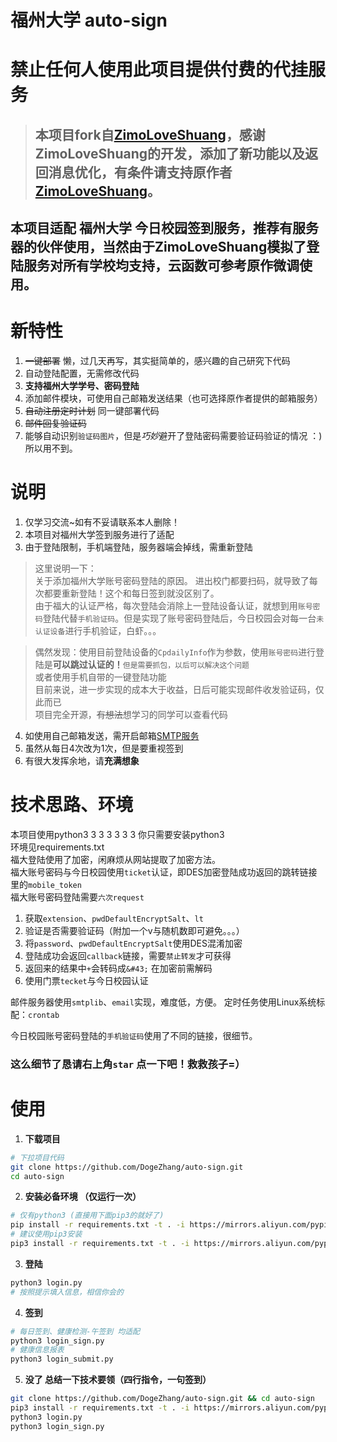 # 福州大学 auto-sign

# 禁止任何人使用此项目提供付费的代挂服务

> ## **本项目fork自[ZimoLoveShuang](https://github.com/ZimoLoveShuang/auto-sign)，感谢ZimoLoveShuang的开发，添加了新功能以及返回消息优化，有条件请支持原作者[ZimoLoveShuang](https://github.com/ZimoLoveShuang)。**

## 本项目适配 **福州大学** 今日校园签到服务，推荐有**服务器**的伙伴使用，当然由于ZimoLoveShuang模拟了登陆服务对所有学校均支持，云函数可参考原作微调使用。


# 新特性

1. ~~一键部署~~ 懒，过几天再写，其实挺简单的，感兴趣的自己研究下代码
2. 自动登陆配置，无需修改代码
3. **支持福州大学学号、密码登陆**
4. 添加邮件模块，可使用自己邮箱发送结果（也可选择原作者提供的邮箱服务）
5. ~~自动注册定时计划~~ 同一键部署代码
6. ~~邮件回复验证码~~
7. 能够自动识别`验证码图片`，但是*巧妙*避开了登陆密码需要验证码验证的情况 ：) 所以用不到。

# 说明
1. 仅学习交流~如有不妥请联系本人删除！
2. 本项目对福州大学签到服务进行了适配
3. 由于登陆限制，手机端登陆，服务器端会掉线，需重新登陆
> 这里说明一下：   
关于添加福州大学账号密码登陆的原因。
进出校门都要扫码，就导致了每次都要重新登陆！这个和每日签到就没区别了。  
由于福大的认证严格，每次登陆会消除上一登陆设备认证，就想到用`账号密码`登陆代替`手机验证码`。但是实现了账号密码登陆后，今日校园会对每一台`未认证设备`进行手机验证，白虾。。。  

> 偶然发现：使用目前登陆设备的`CpdailyInfo`作为参数，使用`账号密码`进行登陆是**可以跳过认证的！**`但是需要抓包，以后可以解决这个问题`  
或者使用手机自带的一键登陆功能  
目前来说，进一步实现的成本大于收益，日后可能实现邮件收发验证码，仅此而已  
项目完全开源，~~有想法~~想学习的同学可以查看代码
4. 如使用自己邮箱发送，需开启邮箱[SMTP服务](https://www.baidu.com/s?wd=%E9%82%AE%E7%AE%B1%E5%BC%80%E5%90%AFsmtp%E6%9C%8D%E5%8A%A1)
5. 虽然从每日4次改为1次，但是要重视签到
6. 有很大发挥余地，请**充满想象**

# 技术思路、环境
本项目使用python3 3 3 3 3 3 3  你只需要安装python3  
环境见requirements.txt  
福大登陆使用了加密，闲麻烦从网站提取了加密方法。  
福大账号密码与今日校园使用`ticket`认证，即DES加密登陆成功返回的跳转链接里的`mobile_token`  
福大账号密码登陆需要`六次request`  
1. 获取`extension`、`pwdDefaultEncryptSalt`、`lt`
2. 验证是否需要验证码（附加一个v与随机数即可避免。。。）
3. 将`password`、`pwdDefaultEncryptSalt`使用DES混淆加密
4. 登陆成功会返回`callback`链接，需要`禁止转发`才可获得
4. 返回来的结果中`+`会转码成`&#43;` 在加密前需解码
5. 使用门票`tecket`与今日校园认证  

邮件服务器使用`smtplib`、`email`实现，难度低，方便。
定时任务使用Linux系统标配：`crontab`

今日校园账号密码登陆的`手机验证码`使用了不同的链接，很细节。 

### 这么**细节**了恳请右上角`star` 点一下吧！救救孩子=）



# 使用

1. **下载项目**
```bash
# 下拉项目代码
git clone https://github.com/DogeZhang/auto-sign.git
cd auto-sign
```
2. **安装必备环境 （仅运行一次）** 

```bash
# 仅有python3 (直接用下面pip3的就好了)
pip install -r requirements.txt -t . -i https://mirrors.aliyun.com/pypi/simple
# 建议使用pip3安装
pip3 install -r requirements.txt -t . -i https://mirrors.aliyun.com/pypi/simple

```

3. **登陆**
```bash
python3 login.py
# 按照提示填入信息，相信你会的
```

4. **签到**
```bash
# 每日签到、健康检测-午签到 均适配
python3 login_sign.py
# 健康信息报表
python3 login_submit.py
```

5. **没了 总结一下技术要领（四行指令，一句签到）**
```bash
git clone https://github.com/DogeZhang/auto-sign.git && cd auto-sign
pip3 install -r requirements.txt -t . -i https://mirrors.aliyun.com/pypi/simple
python3 login.py
python3 login_sign.py
```
